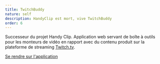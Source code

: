 ```yaml
---
title: TwitchBuddy
nature: self
description: HandyClip est mort, vive TwitchBuddy
order: 6
---
```


Successeur du projet Handy Clip. Application web servant de boîte à outils pour les monteurs de vidéo en rapport avec du contenu produit sur la plateforme de streaming [Twitch.tv](https://twitch.tv).

[Se rendre sur l'application](https://twitchbuddy.app)